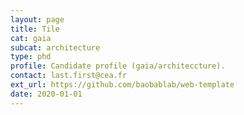 ```yaml
---
layout: page
title: Tile
cat: gaia
subcat: architecture
type: phd
profile: Candidate profile (gaia/architeccture).
contact: last.first@cea.fr
ext_url: https://github.com/baobablab/web-template
date: 2020-01-01
---
```

